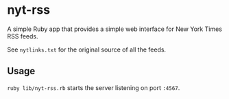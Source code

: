 # nyt-rss

A simple Ruby app that provides a simple web interface for New York
Times RSS feeds.

See `nytlinks.txt` for the original source of all the feeds.

## Usage

`ruby lib/nyt-rss.rb` starts the server listening on port `:4567`.
